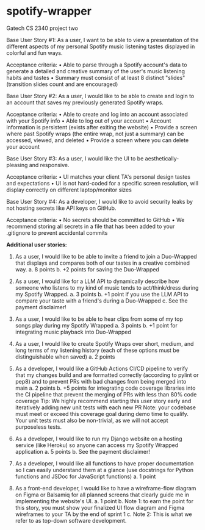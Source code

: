 # spotify-wrapper
Gatech CS 2340 project two

Base User Story #1: As a user, I want to be able to view a presentation of the different aspects of my personal Spotify music listening tastes displayed in colorful and fun ways. 

Acceptance criteria:  • Able to parse through a Spotify account's data to generate a detailed and creative summary of the user's music listening habits and tastes • Summary must consist of at least 8 distinct "slides" (transition slides count and are encouraged) 

Base User Story #2: As a user, I would like to be able to create and login to an account that saves my previously generated Spotify wraps. 

Acceptance criteria:  • Able to create and log into an account associated with your Spotify info • Able to log out of your account • Account information is persistent (exists after exiting the website) • Provide a screen where past Spotify wraps (the entire wrap, not just a summary) can be accessed, viewed, and deleted • Provide a screen where you can delete your account 

Base User Story #3: As a user, I would like the UI to be aesthetically-pleasing and responsive. 

Acceptance criteria:  • UI matches your client TA's personal design tastes and expectations • UI is not hard-coded for a specific screen resolution, will display correctly on different laptop/monitor sizes 

Base User Story #4: As a developer, I would like to avoid security leaks by not hosting secrets like API keys on GitHub. 

Acceptance criteria:  • No secrets should be committed to GitHub • We recommend storing all secrets in a file that has been added to your .gitignore to prevent accidental commits 

**Additional user stories:**

1. As a user, I would like to be able to invite a friend to join a Duo-Wrapped that
displays and compares both of our tastes in a creative combined way.
a. 8 points
b. +2 points for saving the Duo-Wrapped

2. As a user, I would like for a LLM API to dynamically describe how someone who
listens to my kind of music tends to act/think/dress during my Spotify Wrapped.
a. 3 points
b. +1 point if you use the LLM API to compare your taste with a friend's during a
Duo-Wrapped
c. See the payment disclaimer!

5. As a user, I would like to be able to hear clips from some of my top songs play during
my Spotify Wrapped
a. 3 points
b. +1 point for integrating music playback into Duo-Wrapped

6. As a user, I would like to create Spotify Wraps over short, medium, and long terms of
my listening history (each of these options must be distinguishable when saved)
a. 2 points

9. As a developer, I would like a GitHub Actions CI/CD pipeline to verify that my changes
build and are formatted correctly (according to pylint or pep8) and to prevent PRs
with bad changes from being merged into main
a. 2 points
b. +5 points for integrating code coverage libraries into the CI pipeline that
prevent the merging of PRs with less than 80% code coverage
Tip: We highly recommend starting this user story early and iteratively
adding new unit tests with each new PR
Note: your codebase must meet or exceed this coverage goal during
demo time to qualify. Your unit tests must also be non-trivial, as we
will not accept purposeless tests.

13. As a developer, I would like to run my Django website on a hosting service (like
Heroku) so anyone can access my Spotify Wrapped application
a. 5 points
b. See the payment disclaimer!

16. As a developer, I would like all functions to have proper documentation so I can
easily understand them at a glance (use docstrings for Python functions and JSDoc
for JavaScript functions)
a. 1 point

17. As a front-end developer, I would like to have a wireframe-flow diagram on Figma or
Balsamiq for all planned screens that clearly guide me in implementing the website's
UI.
a. 1 point
b. Note 1: to earn the point for this story, you must show your finalized UI flow
diagram and Figma wireframes to your TA by the end of sprint 1
c. Note 2: This is what we refer to as top-down software development.
